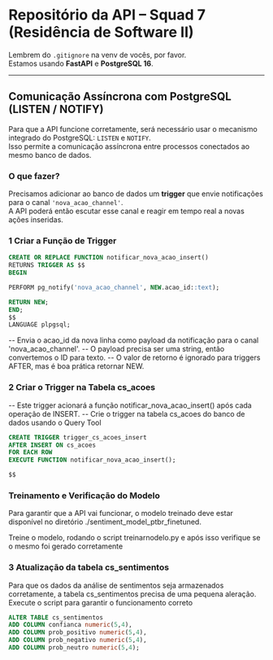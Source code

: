 # Repositório da API – Squad 7 (Residência de Software II)

Lembrem do `.gitignore` na venv de vocês, por favor.  
Estamos usando **FastAPI** e **PostgreSQL 16**.

---

## Comunicação Assíncrona com PostgreSQL (LISTEN / NOTIFY)

Para que a API funcione corretamente, será necessário usar o mecanismo integrado do PostgreSQL: `LISTEN` e `NOTIFY`.  
Isso permite a comunicação assíncrona entre processos conectados ao mesmo banco de dados.

### O que fazer?

Precisamos adicionar ao banco de dados um **trigger** que envie notificações para o canal `'nova_acao_channel'`.  
A API poderá então escutar esse canal e reagir em tempo real a novas ações inseridas.

### 1 Criar a Função de Trigger

```sql
CREATE OR REPLACE FUNCTION notificar_nova_acao_insert()
RETURNS TRIGGER AS $$
BEGIN

PERFORM pg_notify('nova_acao_channel', NEW.acao_id::text);

RETURN NEW;
END;
$$
LANGUAGE plpgsql;
```

-- Envia o acao_id da nova linha como payload da notificação para o canal 'nova_acao_channel'.
-- O payload precisa ser uma string, então convertemos o ID para texto.
-- O valor de retorno é ignorado para triggers AFTER, mas é boa prática retornar NEW.

### 2 Criar o Trigger na Tabela cs_acoes

-- Este trigger acionará a função notificar_nova_acao_insert() após cada operação de INSERT.
-- Crie o trigger na tabela cs_acoes do banco de dados usando o Query Tool

```sql
CREATE TRIGGER trigger_cs_acoes_insert
AFTER INSERT ON cs_acoes
FOR EACH ROW
EXECUTE FUNCTION notificar_nova_acao_insert();

$$
```
 ### Treinamento e Verificação do Modelo
 
 Para garantir que a API vai funcionar, o modelo treinado deve estar disponível no diretório ./sentiment_model_ptbr_finetuned.

Treine o modelo, rodando o script treinarnodelo.py e após isso verifique se o mesmo foi gerado corretamente


 ### 3 Atualização da tabela cs_sentimentos

Para que os dados da análise de sentimentos seja armazenados corretamente, a tabela cs_sentimentos precisa de uma pequena aleração. Execute o script para garantir o funcionamento correto

 ```sql 
ALTER TABLE cs_sentimentos
ADD COLUMN confianca numeric(5,4),
ADD COLUMN prob_positivo numeric(5,4),
ADD COLUMN prob_negativo numeric(5,4),
ADD COLUMN prob_neutro numeric(5,4);
```